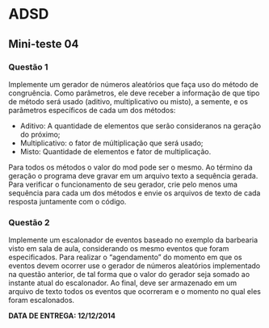 # ADSD

## Mini-teste 04

### Questão 1

Implemente um gerador de números aleatórios que faça uso do método de congruência. Como parâmetros, ele deve receber a informação de que tipo de método será usado (aditivo, multiplicativo ou misto), a semente, e os parâmetros específicos de cada um dos métodos:

- Aditivo: A quantidade de elementos que serão consideranos na geração do próximo;
-  Multiplicativo: o fator de múltiplicação que será usado;
- Misto: Quantidade de elementos e fator de multiplicação.

Para todos os métodos o valor do mod pode ser o mesmo. Ao término da geração o programa deve gravar em um arquivo texto a sequência gerada. Para verificar o funcionamento de seu gerador, crie pelo menos uma sequência para cada um dos métodos e envie os arquivos de texto de cada resposta juntamente com o código.


### Questão 2

Implemente um escalonador de eventos baseado no exemplo da barbearia visto em sala de aula, considerando os mesmo eventos que foram especificados. Para realizar o “agendamento” do momento em que os eventos devem ocorrer use o gerador de números aleatórios implementado na questão anterior, de tal forma que o valor do gerador seja somado ao instante atual do escalonador. Ao final, deve ser armazenado em um arquivo de texto todos os eventos que ocorreram e o momento no qual eles foram escalonados.


**DATA DE ENTREGA: 12/12/2014**